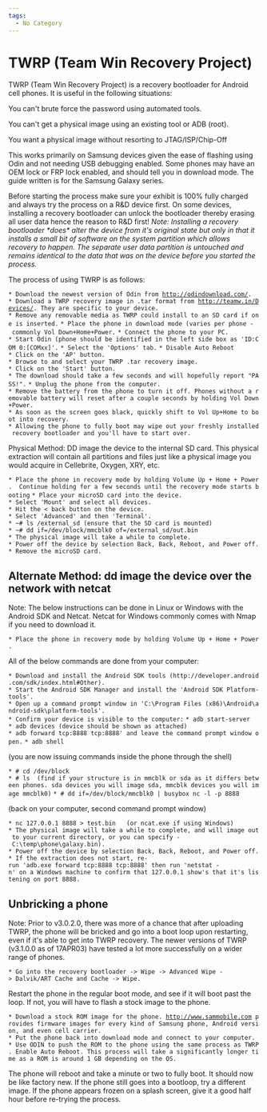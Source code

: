 ```yaml
---
tags:
  - No Category
---
```

# TWRP (Team Win Recovery Project)

TWRP (Team Win Recovery Project) is a recovery bootloader for Android
cell phones. It is useful in the following situations:

You can't brute force the password using automated tools.

You can't get a physical image using an existing tool or ADB (root).

You want a physical image without resorting to JTAG/ISP/Chip-Off

This works primarily on Samsung devices given the ease of flashing using
Odin and not needing USB debugging enabled. Some phones may have an OEM
lock or FRP lock enabled, and should tell you in download mode. The
guide written is for the Samsung Galaxy series.

Before starting the process make sure your exhibit is 100% fully charged
and always try the process on a R&D device first. On some devices,
installing a recovery bootloader can unlock the bootloader thereby
erasing all user data hence the reason to R&D first! *Note: Installing a
recovery bootloader \*does\* alter the device from it's original state
but only in that it installs a small bit of software on the system
partition which allows recovery to happen. The separate user data
partition is untouched and remains identical to the data that was on the
device before you started the process.*

The process of using TWRP is as follows:

`* Download the newest version of Odin from `[`http://odindownload.com/`](http://odindownload.com/)`.`
`* Download a TWRP recovery image in .tar format from `[`http://teamw.in/Devices/`](http://teamw.in/Devices/)`. They are specific to your device.`
`* Remove any removable media as TWRP could install to an SD card if one is inserted.`
`* Place the phone in download mode (varies per phone - commonly Vol Down+Home+Power.`
`* Connect the phone to your PC.`
`* Start Odin (phone should be identified in the left side box as 'ID:COM 0:[COMxx]'.`
`* Select the 'Options' tab.`
`* Disable Auto Reboot`
`* Click on the 'AP' button.`
`* Browse to and select your TWRP .tar recovery image.`
`* Click on the 'Start' button.`
`* The download should take a few seconds and will hopefully report "PASS!".`
`* Unplug the phone from the computer.`
`* Remove the battery from the phone to turn it off. Phones without a removable battery will reset after a couple seconds by holding Vol Down+Power. `
`* As soon as the screen goes black, quickly shift to Vol Up+Home to boot into recovery. `
`* Allowing the phone to fully boot may wipe out your freshly installed recovery bootloader and you'll have to start over.`

Physical Method: DD image the device to the internal SD card. This
physical extraction will contain all partitions and files just like a
physical image you would acquire in Cellebrite, Oxygen, XRY, etc.

`* Place the phone in recovery mode by holding Volume Up + Home + Power.  Continue holding for a few seconds until the recovery mode starts booting`
`* Place your microSD card into the device.`
`* Select 'Mount' and select all devices.`
`* Hit the < back button on the device.`
`* Select 'Advanced' and then 'Terminal'.`
`* ~# ls /external_sd (ensure that the SD card is mounted)`
`* ~# dd if=/dev/block/mmcblk0 of=/external_sd/out.bin`
`* The physical image will take a while to complete.`
`* Power off the device by selection Back, Back, Reboot, and Power off.`
`* Remove the microSD card.`

## Alternate Method: dd image the device over the network with netcat

Note: The below instructions can be done in Linux or Windows with the
Android SDK and Netcat. Netcat for Windows commonly comes with Nmap if
you need to download it.

`* Place the phone in recovery mode by holding Volume Up + Home + Power.`

All of the below commands are done from your computer:

`* Download and install the Android SDK tools (http://developer.android.com/sdk/index.html#Other).`
`* Start the Android SDK Manager and install the 'Android SDK Platform-tools'.`
`* Open up a command prompt window in 'C:\Program Files (x86)\Android\android-sdk\platform-tools'.`
`* Confirm your device is visible to the computer:`
`* adb start-server`
`* adb devices (device should be shown as attached)`
`* adb forward tcp:8888 tcp:8888' and leave the command prompt window open.`
`* adb shell `

(you are now issuing commands inside the phone through the shell)

`* # cd /dev/block`
`* # ls  (find if your structure is in mmcblk or sda as it differs between phones. sda devices you will image sda, mmcblk devices you will image mmcblk0)`
`* # dd if=/dev/block/mmcblk0 | busybox nc -l -p 8888`

(back on your computer, second command prompt window)

`* nc 127.0.0.1 8888 > test.bin   (or ncat.exe if using Windows)`
`* The physical image will take a while to complete, and will image out to your current directory, or you can specify - C:\temp\phone\galaxy.bin).`
`* Power off the device by selection Back, Back, Reboot, and Power off.`
`* If the extraction does not start, re-run 'adb.exe forward tcp:8888 tcp:8888' then run 'netstat -n' on a Windows machine to confirm that 127.0.0.1 show's that it's listening on port 8888.`

## Unbricking a phone

Note: Prior to v3.0.2.0, there was more of a chance that after uploading
TWRP, the phone will be bricked and go into a boot loop upon restarting,
even if it's able to get into TWRP recovery. The newer versions of TWRP
(v3.1.0.0 as of 17APR03) have tested a lot more successfully on a wider
range of phones.

`* Go into the recovery bootloader -> Wipe -> Advanced Wipe -> Dalvik/ART Cache and Cache -> Wipe.`

Restart the phone in the regular boot mode, and see if it will boot past
the loop. If not, you will have to flash a stock image to the phone.

`* Download a stock ROM image for the phone. `[`http://www.sammobile.com`](http://www.sammobile.com)` provides firmware images for every kind of Samsung phone, Android version, and even cell carrier. `
`* Put the phone back into download mode and connect to your computer.`
`* Use ODIN to push the ROM to the phone using the same process as TWRP. Enable Auto Reboot. This process will take a significantly longer time as a ROM is around 1 GB depending on the OS.`

The phone will reboot and take a minute or two to fully boot. It should
now be like factory new. If the phone still goes into a bootloop, try a
different image. If the phone appears frozen on a splash screen, give it
a good half hour before re-trying the process.